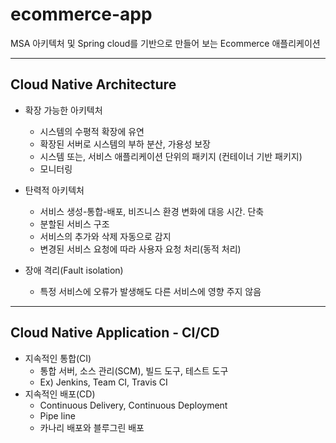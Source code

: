 # ecommerce-app

MSA 아키텍처 및 Spring cloud를 기반으로 만들어 보는 Ecommerce 애플리케이션

---
## Cloud Native Architecture

- 확장 가능한 아키텍처
	* 시스템의 수평적 확장에 유연
	* 확장된 서버로 시스템의 부하 분산, 가용성 보장
	* 시스템 또는, 서비스 애플리케이션 단위의 패키지 (컨테이너 기반 패키지)
	* 모니터링
	
- 탄력적 아키텍처
	* 서비스 생성-통합-배포, 비즈니스 환경 변화에 대응 시간. 단축
	* 분할된 서비스 구조
	* 서비스의 추가와 삭제 자동으로 감지
	* 변경된 서비스 요청에 따라 사용자 요청 처리(동적 처리)
	
- 장애 격리(Fault isolation)
	* 특정 서비스에 오류가 발생해도 다른 서비스에 영향 주지 않음
	
---
## Cloud Native Application - CI/CD
- 지속적인 통합(CI)
	* 통합 서버, 소스 관리(SCM), 빌드 도구, 테스트 도구
	* Ex) Jenkins, Team CI, Travis CI
- 지속적인 배포(CD)
	* Continuous Delivery, Continuous Deployment
	* Pipe line
	* 카나리 배포와 블루그린 배포